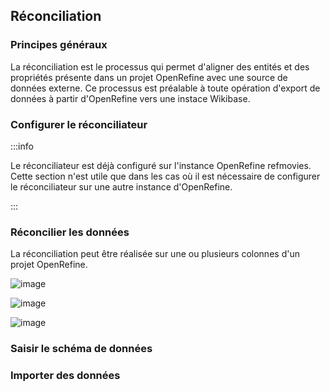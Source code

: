 ## Réconciliation

### Principes généraux

La réconciliation est le processus qui permet d'aligner des entités et des propriétés présente dans un projet OpenRefine avec une source de données externe. Ce processus est préalable à toute opération d'export de données à partir d'OpenRefine vers une instace Wikibase.

### Configurer le réconciliateur

:::info

Le réconciliateur est déjà configuré sur l'instance OpenRefine refmovies. Cette section n'est utile que dans les cas où il est nécessaire de configurer le réconciliateur sur une autre instance d'OpenRefine.

:::

### Réconcilier les données

La réconciliation peut être réalisée sur une ou plusieurs colonnes d'un projet OpenRefine. 

![image](https://github.com/abes-esr/movies-documentation/assets/60341438/dd9181be-a458-406d-b751-2e3e220bf8e3)

![image](https://github.com/abes-esr/movies-documentation/assets/60341438/369854bb-00c3-4d94-a2e7-bb5543dada10)

![image](https://github.com/abes-esr/movies-documentation/assets/60341438/8b97e0b9-921d-4a9c-b73e-10dc99300192)

### Saisir le schéma de données

### Importer des données
